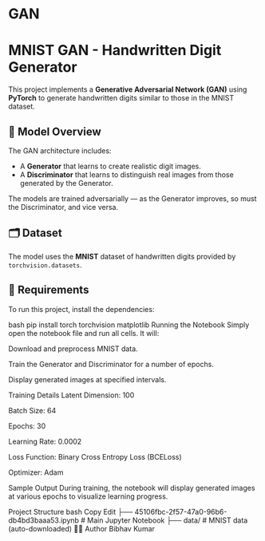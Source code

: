 # GAN

# MNIST GAN - Handwritten Digit Generator

This project implements a **Generative Adversarial Network (GAN)** using **PyTorch** to generate handwritten digits similar to those in the MNIST dataset.

## 🧠 Model Overview

The GAN architecture includes:
- A **Generator** that learns to create realistic digit images.
- A **Discriminator** that learns to distinguish real images from those generated by the Generator.

The models are trained adversarially — as the Generator improves, so must the Discriminator, and vice versa.

## 🗂️ Dataset

The model uses the **MNIST** dataset of handwritten digits provided by `torchvision.datasets`.

## 🔧 Requirements

To run this project, install the dependencies:

bash
pip install torch torchvision matplotlib
Running the Notebook
Simply open the notebook file and run all cells. It will:

Download and preprocess MNIST data.

Train the Generator and Discriminator for a number of epochs.

Display generated images at specified intervals.

Training Details
Latent Dimension: 100

Batch Size: 64

Epochs: 30

Learning Rate: 0.0002

Loss Function: Binary Cross Entropy Loss (BCELoss)

Optimizer: Adam

Sample Output
During training, the notebook will display generated images at various epochs to visualize learning progress.

Project Structure
bash
Copy
Edit
├── 45106fbc-2f57-47a0-96b6-db4bd3baaa53.ipynb  # Main Jupyter Notebook
├── data/                                      # MNIST data (auto-downloaded)
🧑‍💻 Author
Bibhav Kumar

